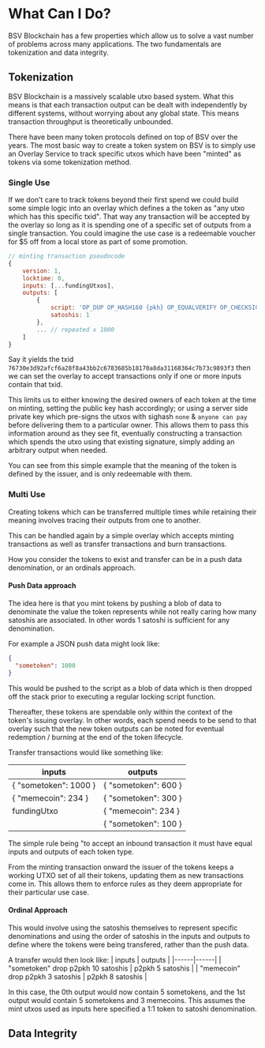 # What Can I Do?

BSV Blockchain has a few properties which allow us to solve a vast number of problems across many applications. The two fundamentals are tokenization and data integrity.

## Tokenization

BSV Blockchain is a massively scalable utxo based system. What this means is that each transaction output can be dealt with independently by different systems, without worrying about any global state. This means transaction throughput is theoretically unbounded.

There have been many token protocols defined on top of BSV over the years. The most basic way to create a token system on BSV is to simply use an Overlay Service to track specific utxos which have been "minted" as tokens via some tokenization method.

### Single Use

If we don't care to track tokens beyond their first spend we could build some simple logic into an overlay which defines a the token as "any utxo which has this specific txid". That way any transaction will be accepted by the overlay so long as it is spending one of a specific set of outputs from a single transaction. You could imagine the use case is a redeemable voucher for $5 off from a local store as part of some promotion.

```javascript
// minting transaction pseudocode
{ 
    version: 1, 
    locktime: 0,
    inputs: [...fundingUtxos], 
    outputs: [
        {
            script: 'OP_DUP OP_HASH160 {pkh} OP_EQUALVERIFY OP_CHECKSIG',
            satoshis: 1
        },
        ... // repeated x 1000
    ]
}
```

Say it yields the txid `76730e3d92afcf6a28f8a43bb2c6783685b18170a8da31168364c7b73c9893f3` then we can set the overlay to accept transactions only if one or more inputs contain that txid.

This limits us to either knowing the desired owners of each token at the time on minting, setting the public key hash accordingly; or using a server side private key which pre-signs the utxos with sighash `none` & `anyone can pay` before delivering them to a particular owner. This allows them to pass this information around as they see fit, eventually constructing a transaction which spends the utxo using that existing signature, simply adding an arbitrary output when needed.

You can see from this simple example that the meaning of the token is defined by the issuer, and is only redeemable with them.

### Multi Use

Creating tokens which can be transferred multiple times while retaining their meaning involves tracing their outputs from one to another.

This can be handled again by a simple overlay which accepts minting transactions as well as transfer transactions and burn transactions.

How you consider the tokens to exist and transfer can be in a push data denomination, or an ordinals approach.

#### Push Data approach

The idea here is that you mint tokens by pushing a blob of data to denominate the value the token represents while not really caring how many satoshis are associated. In other words 1 satoshi is sufficient for any denomination.

For example a JSON push data might look like:
```json
{
  "sometoken": 1000
}
```

This would be pushed to the script as a blob of data which is then dropped off the stack prior to executing a regular locking script function.

Thereafter, these tokens are spendable only within the context of the token's issuing overlay. In other words, each spend needs to be send to that overlay such that the new token outputs can be noted for eventual redemption / burning at the end of the token lifecycle.

Transfer transactions would like something like:

| inputs | outputs |
|------|------|
| { "sometoken": 1000 } | { "sometoken": 600 } |
| { "memecoin": 234 } | { "sometoken": 300 } |
| fundingUtxo | { "memecoin": 234 } |
|| { "sometoken": 100 } |

The simple rule being "to accept an inbound transaction it must have equal inputs and outputs of each token type.

From the minting transaction onward the issuer of the tokens keeps a working UTXO set of all their tokens, updating them as new transactions come in. This allows them to enforce rules as they deem appropriate for their particular use case.

#### Ordinal Approach

This would involve using the satoshis themselves to represent specific denominations and using the order of satoshis in the inputs and outputs to define where the tokens were being transfered, rather than the push data.

A transfer would then look like:
| inputs | outputs |
|------|------|
| "sometoken" drop p2pkh 10 satoshis | p2pkh  5 satoshis |
| "memecoin" drop p2pkh 3 satoshis | p2pkh 8 satoshis |

In this case, the 0th output would now contain 5 sometokens, and the 1st output would contain 5 sometokens and 3 memecoins. This assumes the mint utxos used as inputs here specified a 1:1 token to satoshi denomination.

## Data Integrity

